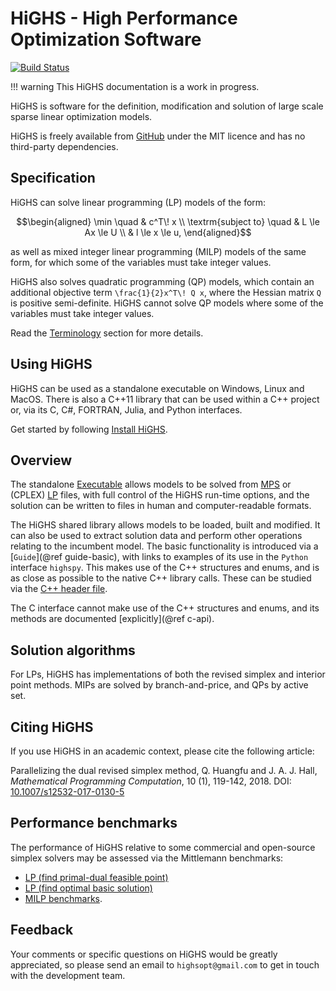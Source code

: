 # HiGHS - High Performance Optimization Software

[![Build Status](https://github.com/ERGO-Code/HiGHS/workflows/build/badge.svg)](https://github.com/ERGO-Code/HiGHS/actions?query=workflow%3Abuild+branch%3Amaster)

!!! warning
    This HiGHS documentation is a work in progress.

HiGHS is software for the definition, modification and solution of large scale
sparse linear optimization models.

HiGHS is freely available from [GitHub](https://github.com/ERGO-Code/HiGHS)
under the MIT licence and has no third-party dependencies.

## Specification

HiGHS can solve linear programming (LP) models of the form:
```math
\begin{aligned}
\min                \quad & c^T\! x        \\
\textrm{subject to} \quad & L \le Ax \le U  \\
                          & l \le x \le u,
\end{aligned}
```
as well as mixed integer linear programming (MILP) models of the same form, for
which some of the variables must take integer values.

HiGHS also solves quadratic programming (QP) models, which contain an additional
objective term ``\frac{1}{2}x^T\! Q x``, where the Hessian matrix ``Q`` is
positive semi-definite. HiGHS cannot solve QP models where some of the variables
must take integer values.

Read the [Terminology](@ref) section for more details.

## Using HiGHS

HiGHS can be used as a standalone executable on Windows, Linux and MacOS. There
is also a C++11 library that can be used within a C++ project or, via its C, C#,
FORTRAN, Julia, and Python interfaces.

Get started by following [Install HiGHS](@ref).

## Overview

The standalone [Executable](@ref) allows models to be solved from
[MPS](https://en.wikipedia.org/wiki/MPS_(format)) or (CPLEX)
[LP](https://web.mit.edu/lpsolve/doc/CPLEX-format.htm) files, with full control
of the HiGHS run-time options, and the solution can be written to files in human
and computer-readable formats.

The HiGHS shared library allows models to be loaded, built and modified. It can
also be used to extract solution data and perform other operations relating to
the incumbent model. The basic functionality is introduced via a [`Guide`](@ref guide-basic),
with links to examples of its use in the `Python` interface `highspy`. This makes use of the C++
structures and enums, and is as close as possible to the native C++ library
calls. These can be studied via the [C++ header file](https://github.com/ERGO-Code/HiGHS/blob/master/src/Highs.h).

The C interface cannot make use of the C++ structures and enums, and its methods are documented [explicitly](@ref c-api).

## Solution algorithms

For LPs, HiGHS has implementations of both the revised simplex and interior
point methods. MIPs are solved by branch-and-price, and QPs by active set.

## Citing HiGHS

If you use HiGHS in an academic context, please cite the following article:

Parallelizing the dual revised simplex method,
Q. Huangfu and J. A. J. Hall,
_Mathematical Programming Computation_, 10 (1), 119-142, 2018.
DOI: [10.1007/s12532-017-0130-5](https://link.springer.com/article/10.1007/s12532-017-0130-5)

## Performance benchmarks

The performance of HiGHS relative to some commercial and open-source simplex
solvers may be assessed via the Mittlemann benchmarks:

 * [LP (find primal-dual feasible point)](http://plato.asu.edu/ftp/lpfeas.html)
 * [LP (find optimal basic solution)](http://plato.asu.edu/ftp/lpopt.html)
 * [MILP benchmarks](http://plato.asu.edu/ftp/milp.html).

## Feedback

Your comments or specific questions on HiGHS would be greatly appreciated, so
please send an email to `highsopt@gmail.com` to get in touch with the
development team.
